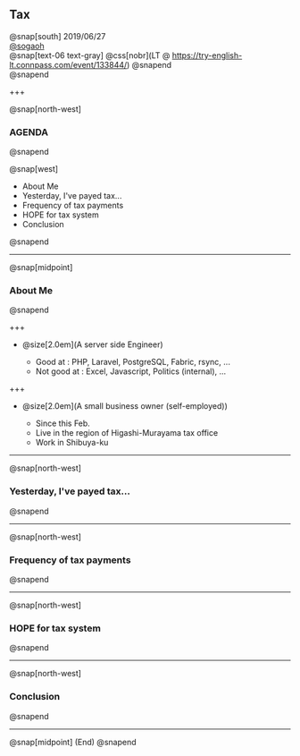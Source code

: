 ## Tax

@snap[south]
2019/06/27  
[@sogaoh](http://twitter.com/sogaoh)
<br>
@snap[text-06 text-gray]
@css[nobr](LT @ https://try-english-lt.connpass.com/event/133844/)
@snapend
<br>
@snapend

+++

@snap[north-west]
### AGENDA
@snapend

@snap[west]
<ul>
<li>About Me</li>
<li>Yesterday, I've payed tax...</li>
<li>Frequency of tax payments</li>
<li>HOPE for tax system</li>
<li>Conclusion</li>
</ul>
@snapend


---

@snap[midpoint]
### About Me
@snapend

+++ 

- @size[2.0em](A server side Engineer)

    - Good at : PHP, Laravel, PostgreSQL, Fabric, rsync, ...
    - Not good at : Excel, Javascript, Politics (internal), ...

+++ 

- @size[2.0em](A small business owner (self-employed))

    - Since this Feb.
    - Live in the region of Higashi-Murayama tax office
    - Work in Shibuya-ku

---

@snap[north-west]
### Yesterday, I've payed tax...
@snapend

---

@snap[north-west]
### Frequency of tax payments
@snapend

---

@snap[north-west]
### HOPE for tax system
@snapend

---

@snap[north-west]
### Conclusion
@snapend

---

@snap[midpoint]
(End)
@snapend
